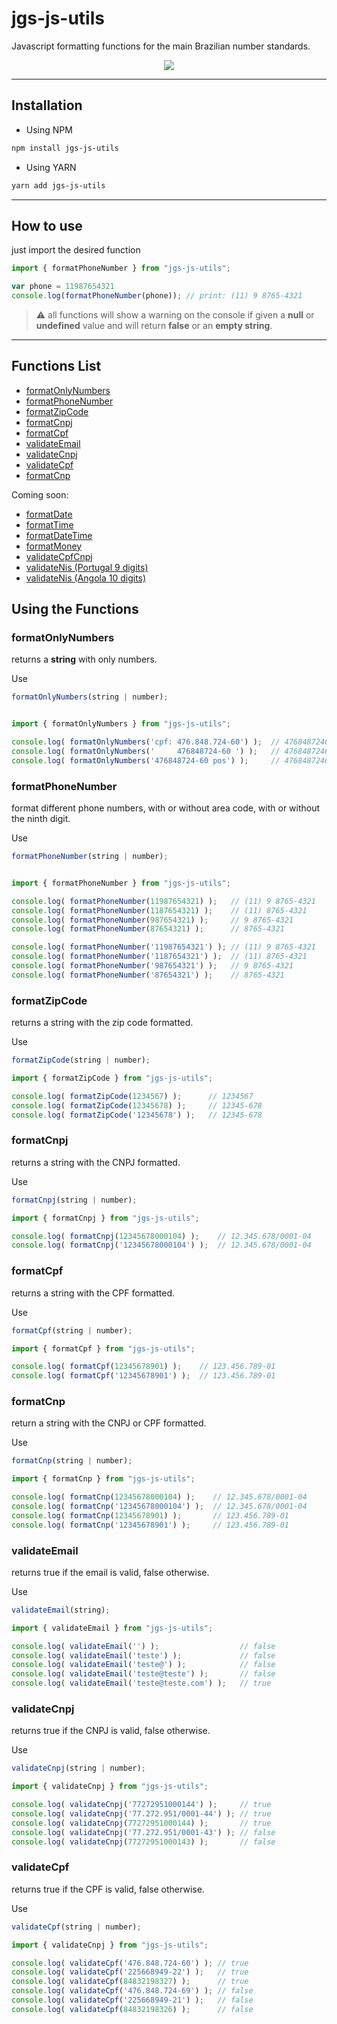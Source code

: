 # jgs-js-utils

Javascript formatting functions for the main Brazilian number standards.

<p align="center">
<img src="https://img.shields.io/github/license/joulgs/js-utils"/>
</p>

---

## Installation

- Using NPM

```bash
npm install jgs-js-utils
```

- Using YARN

```bash
yarn add jgs-js-utils
```

---

## How to use

just import the desired function

``` typescript
import { formatPhoneNumber } from "jgs-js-utils";

var phone = 11987654321
console.log(formatPhoneNumber(phone)); // print: (11) 9 8765-4321
```

> ⚠️ all functions will show a warning on the console if given a **null** or **undefined** value and will return **false** or an **empty string**.

---

## Functions List

- [formatOnlyNumbers](#formatOnlyNumbers)
- [formatPhoneNumber](#formatPhoneNumber)
- [formatZipCode](#formatZipCode)
- [formatCnpj](#formatCnpj)
- [formatCpf](#formatCpf)
- [validateEmail](#validateEmail)
- [validateCnpj](#validateCnpj)
- [validateCpf](#validateCpf)
- [formatCnp](#formatCnp)

Coming soon:

- [formatDate](#formatCpfCnpj)
- [formatTime](#formatCpfCnpj)
- [formatDateTime](#formatCpfCnpj)
- [formatMoney](#formatMoney)
- [validateCpfCnpj](#validateCnpj)
- [validateNis (Portugal 9 digits)](#validateNis)
- [validateNis (Angola 10 digits)](#validateNis)

## Using the Functions

### formatOnlyNumbers

returns a **string** with only numbers.

Use
``` Typescript
formatOnlyNumbers(string | number);
```


``` Typescript

import { formatOnlyNumbers } from "jgs-js-utils";

console.log( formatOnlyNumbers('cpf: 476.848.724-60') );  // 47684872460
console.log( formatOnlyNumbers('     476848724-60 ') );   // 47684872460
console.log( formatOnlyNumbers('476848724-60 pos') );     // 47684872460
```

### formatPhoneNumber

format different phone numbers, with or without area code, with or without the ninth digit.

Use
``` Typescript
formatPhoneNumber(string | number);
```


``` Typescript

import { formatPhoneNumber } from "jgs-js-utils";

console.log( formatPhoneNumber(11987654321) );   // (11) 9 8765-4321
console.log( formatPhoneNumber(1187654321) );    // (11) 8765-4321
console.log( formatPhoneNumber(987654321) );     // 9 8765-4321
console.log( formatPhoneNumber(87654321) );      // 8765-4321

console.log( formatPhoneNumber('11987654321') ); // (11) 9 8765-4321
console.log( formatPhoneNumber('1187654321') );  // (11) 8765-4321
console.log( formatPhoneNumber('987654321') );   // 9 8765-4321
console.log( formatPhoneNumber('87654321') );    // 8765-4321
```

### formatZipCode

returns a string with the zip code formatted.

Use
``` Typescript
formatZipCode(string | number);
```

``` Typescript
import { formatZipCode } from "jgs-js-utils";

console.log( formatZipCode(1234567) );      // 1234567
console.log( formatZipCode(12345678) );     // 12345-678
console.log( formatZipCode('12345678') );   // 12345-678
```

### formatCnpj

returns a string with the CNPJ formatted.

Use
``` Typescript
formatCnpj(string | number);
```

``` Typescript
import { formatCnpj } from "jgs-js-utils";

console.log( formatCnpj(12345678000104) );    // 12.345.678/0001-04
console.log( formatCnpj('12345678000104') );  // 12.345.678/0001-04
```

### formatCpf

returns a string with the CPF formatted.

Use
``` Typescript
formatCpf(string | number);
```

``` Typescript
import { formatCpf } from "jgs-js-utils";

console.log( formatCpf(12345678901) );    // 123.456.789-01
console.log( formatCpf('12345678901') );  // 123.456.789-01
```

### formatCnp

return a string with the CNPJ or CPF formatted.

Use
``` Typescript
formatCnp(string | number);
```

``` Typescript
import { formatCnp } from "jgs-js-utils";

console.log( formatCnp(12345678000104) );    // 12.345.678/0001-04
console.log( formatCnp('12345678000104') );  // 12.345.678/0001-04
console.log( formatCnp(12345678901) );       // 123.456.789-01
console.log( formatCnp('12345678901') );     // 123.456.789-01
```

### validateEmail

returns true if the email is valid, false otherwise.

Use
``` Typescript
validateEmail(string);
```

``` Typescript
import { validateEmail } from "jgs-js-utils";

console.log( validateEmail('') );                  // false
console.log( validateEmail('teste') );             // false
console.log( validateEmail('teste@') );            // false
console.log( validateEmail('teste@teste') );       // false
console.log( validateEmail('teste@teste.com') );   // true
```

### validateCnpj

returns true if the CNPJ is valid, false otherwise.

Use
``` Typescript
validateCnpj(string | number);
```

``` Typescript
import { validateCnpj } from "jgs-js-utils";

console.log( validateCnpj('77272951000144') );     // true
console.log( validateCnpj('77.272.951/0001-44') ); // true
console.log( validateCnpj(77272951000144) );       // true
console.log( validateCnpj('77.272.951/0001-43') ); // false
console.log( validateCnpj(77272951000143) );       // false
```

### validateCpf

returns true if the CPF is valid, false otherwise.

Use
``` Typescript
validateCpf(string | number);
```

``` Typescript
import { validateCnpj } from "jgs-js-utils";

console.log( validateCpf('476.848.724-60') ); // true
console.log( validateCpf('225668949-22') );   // true
console.log( validateCpf(84832198327) );      // true
console.log( validateCpf('476.848.724-69') ); // false
console.log( validateCpf('225668949-21') );   // false
console.log( validateCpf(84832198326) );      // false
```
